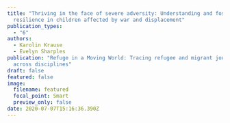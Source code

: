 ```yaml
---
title: "Thriving in the face of severe adversity: Understanding and fostering
  resilience in children affected by war and displacement"
publication_types:
  - "6"
authors:
  - Karolin Krause
  - Evelyn Sharples
publication: "Refuge in a Moving World: Tracing refugee and migrant journeys
  across disciplines"
draft: false
featured: false
image:
  filename: featured
  focal_point: Smart
  preview_only: false
date: 2020-07-07T15:16:36.390Z
---
```

